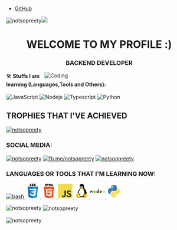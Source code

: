 - [GitHub](https://github.com/notsopreety)
<div>
<img src="https://komarev.com/ghpvc/?username=notsopreety&label=Profile%20views&color=0e75b6&style=flat" alt="notsopreety" /
 <a href="https://github.com/notsopreety"><img src="https://img.shields.io/github/followers/notsopreety?label=followers&style=social"/></a>
</div>

<h1 align="center">WELCOME TO MY PROFILE :)</h1>
<h3 align="center">BACKEND DEVELOPER</h3>
<img align="right" alt="Coding" width="400" src="https://gist.githubusercontent.com/mahmudinm/47588cab5af928d2c8a2976d90216ea7/raw/88f20c9d749d756be63f22b09f3c4ac570bc5101/programming.gif">

🛠️ **Stuffs I am learning (Languages,Tools and Others):**
<br/><br/>
![JavaScript](https://img.shields.io/badge/-JavaScript-black?style=for-the-badge&logo=javascript)
![Nodejs](https://img.shields.io/badge/-Typescript-black?style=for-the-badge&logo=Typescript)
![Typescript](https://img.shields.io/badge/-Nodejs-black?style=for-the-badge&logo=Node.js&logoColor=5df58b)
![Python](https://img.shields.io/badge/-Python-black?style=for-the-badge&logo=Python)

## TROPHIES THAT I'VE ACHIEVED

<p align="left"> <a href="https://github.com/ryo-ma/github-profile-trophy"><img src="https://github-profile-trophy.vercel.app/?username=notsopreety" alt="notsopreety" /></a> </p>

<h3 align="left">SOCIAL MEDIA:</h3>
<p align="left">
<a href="https://twitter.com/notsopreety" target="blank"><img align="center" src="https://raw.githubusercontent.com/rahuldkjain/github-profile-readme-generator/master/src/images/icons/Social/twitter.svg" alt="notsopreety" height="30" width="40" /></a>
<a href="https://fb.com/notsopreety" target="blank"><img align="center" src="https://raw.githubusercontent.com/rahuldkjain/github-profile-readme-generator/master/src/images/icons/Social/facebook.svg" alt="fb.me/notsopreety" height="30" width="40" /></a>
<a href="https://instagram.com/notsoopreety" target="blank"><img align="center" src="https://raw.githubusercontent.com/rahuldkjain/github-profile-readme-generator/master/src/images/icons/Social/instagram.svg" alt="notsoopreety" height="30" width="40" /></a>
</p>

<h3 align="left">LANGUAGES OR TOOLS THAT I'M LEARNING NOW:</h3>
<p align="left"> <a href="https://www.gnu.org/software/bash/" target="_blank" rel="noreferrer"> <img src="https://www.vectorlogo.zone/logos/gnu_bash/gnu_bash-icon.svg" alt="bash" width="40" height="40"/> </a> <a href="https://www.w3schools.com/css/" target="_blank" rel="noreferrer"> <img src="https://raw.githubusercontent.com/devicons/devicon/master/icons/css3/css3-original-wordmark.svg" alt="css3" width="40" height="40"/> </a> <a href="https://www.w3.org/html/" target="_blank" rel="noreferrer"> <img src="https://raw.githubusercontent.com/devicons/devicon/master/icons/html5/html5-original-wordmark.svg" alt="html5" width="40" height="40"/> </a> <a href="https://developer.mozilla.org/en-US/docs/Web/JavaScript" target="_blank" rel="noreferrer"> <img src="https://raw.githubusercontent.com/devicons/devicon/master/icons/javascript/javascript-original.svg" alt="javascript" width="40" height="40"/> </a> <a href="https://www.linux.org/" target="_blank" rel="noreferrer"> <img src="https://raw.githubusercontent.com/devicons/devicon/master/icons/linux/linux-original.svg" alt="linux" width="40" height="40"/> </a> <a href="https://nodejs.org" target="_blank" rel="noreferrer"> <img src="https://raw.githubusercontent.com/devicons/devicon/master/icons/nodejs/nodejs-original-wordmark.svg" alt="nodejs" width="40" height="40"/> </a> <a href="https://www.python.org" target="_blank" rel="noreferrer"> <img src="https://raw.githubusercontent.com/devicons/devicon/master/icons/python/python-original.svg" alt="python" width="40" height="40"/> </a> </p>

<p>&nbsp;<img align="center" src="https://github-readme-stats.vercel.app/api?username=notsopreety&show_icons=true&locale=en" alt="notsopreety" /

<p><img align="left" src="https://github-readme-stats.vercel.app/api/top-langs?username=notsopreety&show_icons=true&locale=en&layout=compact" alt="notsopreety" /></p>

<p><img align="center" src="https://github-readme-streak-stats.herokuapp.com/?user=notsopreety&" alt="notsopreety" /></p>
